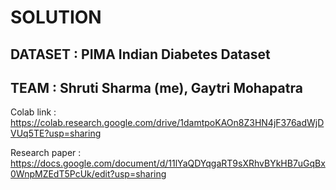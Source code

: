 # SOLUTION

## DATASET : PIMA Indian Diabetes Dataset

## TEAM : Shruti Sharma (me), Gaytri Mohapatra

Colab link : https://colab.research.google.com/drive/1damtpoKAOn8Z3HN4jF376adWjDVUq5TE?usp=sharing

Research paper : https://docs.google.com/document/d/11lYaQDYqgaRT9sXRhvBYkHB7uGqBx0WnpMZEdT5PcUk/edit?usp=sharing
